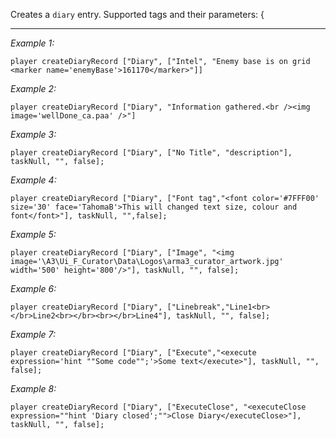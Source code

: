 <syntaxhighlight lang="html"></syntaxhighlight><!-- needed for spoiler to have it -->
Creates a `diary` entry. Supported tags and their parameters: <spoiler>
{


---
*Example 1:*
```sqf
player createDiaryRecord ["Diary", ["Intel", "Enemy base is on grid <marker name='enemyBase'>161170</marker>"]]
```

*Example 2:*
```sqf
player createDiaryRecord ["Diary", "Information gathered.<br /><img image='wellDone_ca.paa' />"]
```

*Example 3:*
```sqf
player createDiaryRecord ["Diary", ["No Title", "description"], taskNull, "", false];
```

*Example 4:*
```sqf
player createDiaryRecord ["Diary", ["Font tag","<font color='#7FFF00' size='30' face='TahomaB'>This will changed text size, colour and font</font>"], taskNull, "",false];
```

*Example 5:*
```sqf
player createDiaryRecord ["Diary", ["Image", "<img image='\A3\Ui_F_Curator\Data\Logos\arma3_curator_artwork.jpg' width='500' height='800'/>"], taskNull, "", false];
```

*Example 6:*
```sqf
player createDiaryRecord ["Diary", ["Linebreak","Line1<br></br>Line2<br></br><br></br>Line4"], taskNull, "", false];
```

*Example 7:*
```sqf
player createDiaryRecord ["Diary", ["Execute","<execute expression='hint ""Some code"";'>Some text</execute>"], taskNull, "", false];
```

*Example 8:*
```sqf
player createDiaryRecord ["Diary", ["ExecuteClose", "<executeClose expression=""hint 'Diary closed';"">Close Diary</executeClose>"], taskNull, "", false];
```